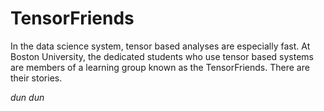 # TensorFriends
In the data science system, tensor based analyses are especially fast. At Boston University, the dedicated students who use tensor based systems are members of a learning group known as the TensorFriends. There are their stories.

*dun dun*
